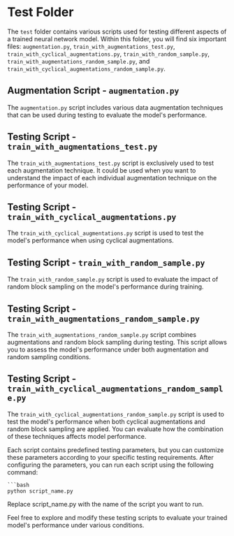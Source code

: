 # Test Folder

The `test` folder contains various scripts used for testing different aspects of a trained neural network model. Within this folder, you will find six important files: `augmentation.py`, `train_with_augmentations_test.py`, `train_with_cyclical_augmentations.py`, `train_with_random_sample.py`, `train_with_augmentations_random_sample.py`, and `train_with_cyclical_augmentations_random_sample.py`.

## Augmentation Script - `augmentation.py`

The `augmentation.py` script includes various data augmentation techniques that can be used during testing to evaluate the model's performance.

## Testing Script - `train_with_augmentations_test.py`

The `train_with_augmentations_test.py` script is exclusively used to test each augmentation technique. It could be used when you want to understand the impact of each individual augmentation technique on the performance of your model.

## Testing Script - `train_with_cyclical_augmentations.py`

The `train_with_cyclical_augmentations.py` script is used to test the model's performance when using cyclical augmentations.

## Testing Script - `train_with_random_sample.py`

The `train_with_random_sample.py` script is used to evaluate the impact of random block sampling on the model's performance during training.

## Testing Script - `train_with_augmentations_random_sample.py`

The `train_with_augmentations_random_sample.py` script combines augmentations and random block sampling during testing. This script allows you to assess the model's performance under both augmentation and random sampling conditions.

## Testing Script - `train_with_cyclical_augmentations_random_sample.py`

The `train_with_cyclical_augmentations_random_sample.py` script is used to test the model's performance when both cyclical augmentations and random block sampling are applied. You can evaluate how the combination of these techniques affects model performance.

Each script contains predefined testing parameters, but you can customize these parameters according to your specific testing requirements. After configuring the parameters, you can run each script using the following command:

    ```bash
    python script_name.py

Replace script_name.py with the name of the script you want to run.

Feel free to explore and modify these testing scripts to evaluate your trained model's performance under various conditions.